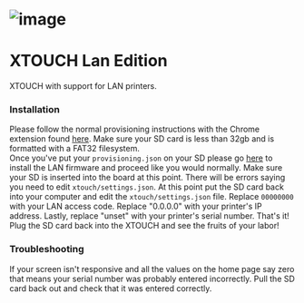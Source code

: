 # ![image](readme-assets/xtouch.png)

# XTOUCH Lan Edition
XTOUCH with support for LAN printers.

### Installation
Please follow the normal provisioning instructions with the Chrome extension found [here](https://github.com/xperiments-in/xtouch?tab=readme-ov-file#first-time-and-other-provisioning-using-the-chrome-extension). Make sure your SD card is less than 32gb and is formatted with a FAT32 filesystem.<br/>
Once you've put your `provisioning.json` on your SD please go [here](https://craftzman7.github.io/xtouch-bin) to install the LAN firmware and proceed like you would normally. Make sure your SD is inserted into the board at this point. There will be errors saying you need to edit `xtouch/settings.json`. At this point put the SD card back into your computer and edit the `xtouch/settings.json` file. Replace `00000000` with your LAN access code. Replace "0.0.0.0" with your printer's IP address. Lastly, replace "unset" with your printer's serial number. That's it! Plug the SD card back into the XTOUCH and see the fruits of your labor!<br/>

### Troubleshooting
If your screen isn't responsive and all the values on the home page say zero that means your serial number was probably entered incorrectly. Pull the SD card back out and check that it was entered correctly.